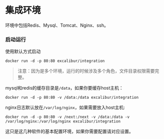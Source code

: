 # 集成环境

环境中包括Redis、Mysql、Tomcat、Nginx、ssh。

### 启动运行

使用默认方式启动

	docker run -d -p 80:80 excalibur/integration

> 注意：因为是多个环境，运行的时候涉及多个角色，文件目录权限需要完整。

mysql和redis的缓存目录是`/data`，如果你要缓存host主机：

	docker run -d -p 80:80 -v /data:/data excalibur/integration

nginx日志默认放在`/var/log/nginx`，如果需要放入host主机:

	docker run -d -p 80:80 -v /next:/next -v /data:/data -v /var/log/nginx:/var/log/nginx excalibur/integration

这只是这几种软件的基本配置环境，如果你需要配置请对应设置。